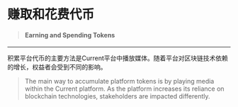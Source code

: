 # 赚取和花费代币

> #### Earning and Spending Tokens

---

积累平台代币的主要方法是Current平台中播放媒体。随着平台对区块链技术依赖的增长，权益者会受到不同的影响。

> The main way to accumulate platform tokens is by playing media within the Current platform. As the platform increases its reliance on blockchain technologies, stakeholders are impacted differently.




